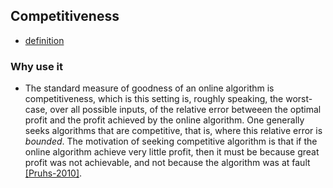 Competitiveness
---

- [definition](./competitiveDefine.md)


### Why use it
- The standard measure of goodness of an online algorithm is competitiveness, which is this setting is, roughly speaking, the worst-case, over all possible inputs, of the relative error betweeen the optimal profit and the profit achieved by the online algorithm. One generally seeks algorithms that are competitive, that is, where this relative error is *bounded*. The motivation of seeking competitive algorithm is that if the online algorithm achieve very little profit, then it must be because great profit was not achievable, and not because the algorithm was at fault
[[Pruhs-2010]](https://github.com/hxwang/Seminar/edit/master/Paper-Summary/PruhsS10_How-to-Schedule-When-You-Have-to-Buy-Your-Energy.md).
